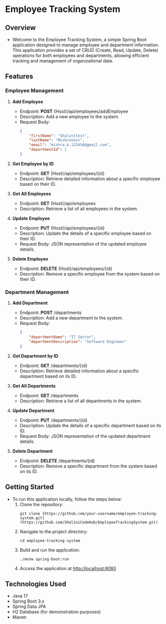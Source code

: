 # Employee Tracking System

## Overview
- Welcome to the Employee Tracking System, a simple Spring Boot application designed to manage employee and department information. This application provides a set of CRUD (Create, Read, Update, Delete) operations for both employees and departments, allowing efficient tracking and management of organizational data.

## Features

### Employee Management
1. **Add Employee**
    - Endpoint: **POST** {Host}/api/employees/addEmployee
    - Description: Add a new employee to the system.
    - Request Body: 
        ```json
        {
            "firstName": "Shalinitest",
            "lastName": "Mishratest",
            "email": "mishra.k.123456@gmail.com",
            "departmentId": 1
        }
        ```

2. **Get Employee by ID**
    - Endpoint: **GET** {Host}/api/employees/{id}
    - Description: Retrieve detailed information about a specific employee based on their ID.

3. **Get All Employees**
    - Endpoint: **GET** {Host}/api/employees
    - Description: Retrieve a list of all employees in the system.

4. **Update Employee**
    - Endpoint: **PUT** {Host}/api/employees/{id}
    - Description: Update the details of a specific employee based on their ID.
    - Request Body: JSON representation of the updated employee details.

5. **Delete Employee**
    - Endpoint: **DELETE** {Host}/api/employees/{id}
    - Description: Remove a specific employee from the system based on their ID.

### Department Management
1. **Add Department**
    - Endpoint: **POST** /departments
    - Description: Add a new department to the system.
    - Request Body:
        ```json
        {
            "departmentName": "IT Sector",
            "departmentDescription": "Software Engineer"
        }
        ```

2. **Get Department by ID**
    - Endpoint: **GET** /departments/{id}
    - Description: Retrieve detailed information about a specific department based on its ID.

3. **Get All Departments**
    - Endpoint: **GET** /departments
    - Description: Retrieve a list of all departments in the system.

4. **Update Department**
    - Endpoint: **PUT** /departments/{id}
    - Description: Update the details of a specific department based on its ID.
    - Request Body: JSON representation of the updated department details.

5. **Delete Department**
    - Endpoint: **DELETE** /departments/{id}
    - Description: Remove a specific department from the system based on its ID.

## Getting Started
- To run this application locally, follow the steps below:
    1. Clone the repository:
        ```
        git clone [https://github.com/your-username/employee-tracking-system.git](https://github.com/ShaliniCodeHub/EmployeeTrackingSystem.git)
        ```
    2. Navigate to the project directory:
        ```
        cd employee-tracking-system
        ```
    3. Build and run the application:
        ```
        ./mvnw spring-boot:run
        ```
    4. Access the application at [http://localhost:8080](http://localhost:8080)

## Technologies Used
- Java 17
- Spring Boot 3.x
- Spring Data JPA
- H2 Database (for demonstration purposes)
- Maven
